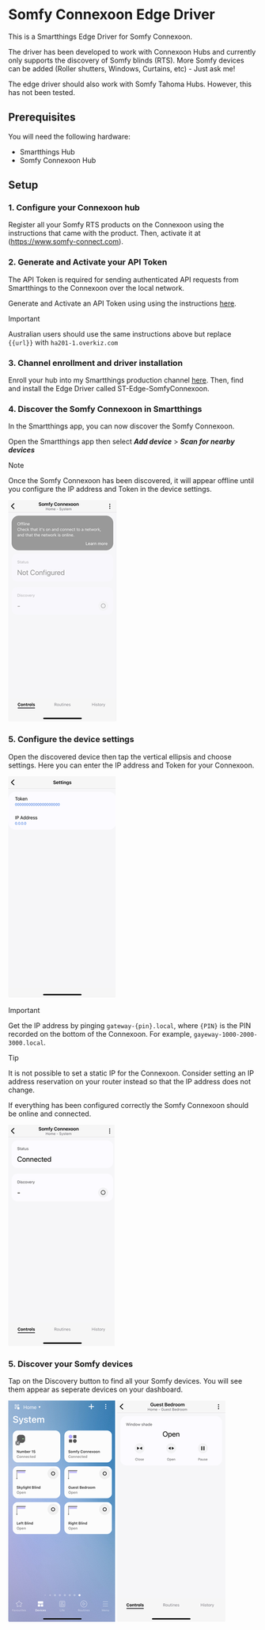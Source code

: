 # Somfy Connexoon Edge Driver
This is a Smartthings Edge Driver for Somfy Connexoon. 

The driver has been developed to work with Connexoon Hubs and currently only supports the discovery of Somfy blinds (RTS). More Somfy devices can be added (Roller shutters, Windows, Curtains, etc) - Just ask me!

The edge driver should also work with Somfy Tahoma Hubs. However, this has not been tested.

## Prerequisites

You will need the following hardware:
- Smartthings Hub
- Somfy Connexoon Hub

## Setup

### 1. Configure your Connexoon hub 

Register all your Somfy RTS products on the Connexoon using the instructions that came with the product. Then, activate it at (https://www.somfy-connect.com).

### 2. Generate and Activate your API Token

The API Token is required for sending authenticated API requests from Smartthings to the Connexoon over the local network.

Generate and Activate an API Token using using the instructions [here](https://github.com/Somfy-Developer/Somfy-TaHoma-Developer-Mode).

> [!IMPORTANT]
> Australian users should use the same instructions above but replace `{{url}}` with `ha201-1.overkiz.com`

### 3. Channel enrollment and driver installation

Enroll your hub into my Smartthings production channel [here](https://callaway.smartthings.com/channels/b2716765-817a-4261-adb5-801317d9b62c). Then, find and install the Edge Driver called ST-Edge-SomfyConnexoon.

### 4. Discover the Somfy Connexoon in Smartthings

In the Smartthings app, you can now discover the Somfy Connexoon.

Open the Smartthings app then select ***Add device*** > ***Scan for nearby devices*** 

> [!NOTE]
> Once the Somfy Connexoon has been discovered, it will appear offline until you configure the IP address and Token in the device settings.

![Screenshot of Somfy Connexoon device not configured and offline](assets/images/screenshot_connexoon-notconfigured.png)

### 5. Configure the device settings

Open the discovered device then tap the vertical ellipsis and choose settings. Here you can enter the IP address and Token for your Connexoon.  
  
![Screenshot of Somfy Connexoon device settings](assets/images/screenshot_connexoon-settings.png)

> [!IMPORTANT]
> Get the IP address by pinging `gateway-{pin}.local`, where `{PIN}` is the PIN recorded on the bottom of the Connexoon. For example, `gayeway-1000-2000-3000.local`. 

> [!TIP]
> It is not possible to set a static IP for the Connexoon. Consider setting an IP address reservation on your router instead so that the IP address does not change.

If everything has been configured correctly the Somfy Connexoon should be online and connected.  
  
![Screenshot of Somfy Connexoon device online and connected](assets/images/screenshot_connexoon-connected.png)

### 5. Discover your Somfy devices

Tap on the Discovery button to find all your Somfy devices. You will see them appear as seperate devices on your dashboard.
  
![Screenshot of Smartthings dashboard show all discovered Somfy devices](assets/images/screenshot_dashboard.png)
![Screenshot of Somfy Blind](assets/images/screenshot_blind.png)

